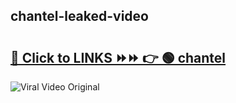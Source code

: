 
 ## chantel-leaked-video 

# <h2><a href="https://clipsfans.com/chantel&ref=git">🔗 Click to LINKS ⏩⏩ 👉 🟢 chantel </a></h2>

<a href="https://clipsfans.com/chantel&ref=git" rel="nofollow" data-target="animated-image.originalLink"><img src="https://i.ibb.co.com/xMMVF88/686577567.gif" alt="Viral Video Original" style="max-width: 100%; display: inline-block;" data-target="animated-image.originalImage"></a>
